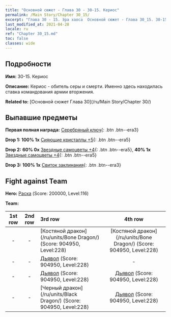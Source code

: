 ```yaml
---
title: "Основной сюжет - Глава 30 - 30-15. Кериос"
permalink: /Main Story/Chapter 30_15/
excerpt: "Глава 30 - 15. Эра хаоса  Основной сюжет - Глава 30_15. 30-15. Кериос"
last_modified_at: 2021-04-28
locale: ru
ref: "Chapter 30_15.md"
toc: false
classes: wide
---
```


## Подробности

 **Имя:** 30-15. Кериос

 **Описание:** Кериос - обитель серы и смерти. Именно здесь находилась ставка командования армии вторжения.

 **Related to:** [Основной сюжет Глава 30](/ru/Main Story/Chapter 30/)

## Выпавшие предметы

 **Первая полная награда:** [Серебряный ключ](/ItemsRU/con_693/){: .btn .btn--era3}

 **Drop 1:** **100% 1x** [Сияющие кристаллы +5](/ItemsRU/mat_101/){: .btn .btn--era5}

 **Drop 2:** **60% 0x** [Звездные самоцветы +4](/ItemsRU/mat_93/){: .btn .btn--era5}, **40% 1x** [Звездные самоцветы +4](/ItemsRU/mat_93/){: .btn .btn--era5}

 **Drop 3:** **100% 1x** [Свиток заклинания](/ItemsRU/con_694/){: .btn .btn--era3}


## Fight against Team
 **Hero:** [Раска](/ru/heroes/Rashka/) (Score: 200000, Level:116)

 **Team:**


  | 1st row | 2nd row | 3rd row | 4th row |
  |:----:|:----:|:----|:----:|
  | - | - | [Костяной дракон](/ru/units/Bone Dragon/) (Score: 904950, Level:228)  | [Костяной дракон](/ru/units/Bone Dragon/) (Score: 904950, Level:228)  |
  | - | - | [Дьявол](/ru/units/Devil/) (Score: 904950, Level:228)  | - |
  | - | - | [Дьявол](/ru/units/Devil/) (Score: 904950, Level:228)  | [Дьявол](/ru/units/Devil/) (Score: 904950, Level:228)  |
  | - | - | [Черный дракон](/ru/units/Black Dragon/) (Score: 904950, Level:228)  | [Дьявол](/ru/units/Devil/) (Score: 904950, Level:228)  |


